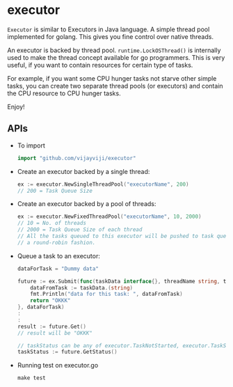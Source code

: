 # executor
`Executor` is similar to Executors in Java language. A simple thread pool implemented for golang. This gives you fine control over native threads.

An executor is backed by thread pool. `runtime.LockOSThread()` is
internally used to make the thread concept available for go programmers.
This is very useful, if you want to contain resources for certain type of tasks.

For example, if you want some CPU hunger tasks not starve other simple tasks, you can create two separate thread pools (or executors) and contain
the CPU resource to CPU hunger tasks.

Enjoy!

## APIs
* To import
    ```go
    import "github.com/vijayviji/executor"
    ```
* Create an executor backed by a single thread:
   ```go
   ex := executor.NewSingleThreadPool("executorName", 200)
   // 200 = Task Queue Size
   ```

* Create an executor backed by a pool of threads:
    ```go
    ex := executor.NewFixedThreadPool("executorName", 10, 2000)
    // 10 = No. of threads
    // 2000 = Task Queue Size of each thread
    // All the tasks queued to this executor will be pushed to task queues of all the threads backing this executor in
    // a round-robin fashion.
    ```

* Queue a task to an executor:
    ```go
    dataForTask = "Dummy data"

    future := ex.Submit(func(taskData interface{}, threadName string, taskID uint64) interface{} {
        dataFromTask := taskData.(string)
        fmt.Println("data for this task: ", dataFromTask)
        return "OKKK"
    }, dataForTask)
    :
    :
    result := future.Get()
    // result will be "OKKK"

    // taskStatus can be any of executor.TaskNotStarted, executor.TaskStarted, executor.TaskDone
    taskStatus := future.GetStatus()

* Running test on executor.go
    ```make
    make test
    ```